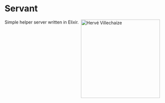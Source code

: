 # Servant

<img alt="Hervé Villechaize"
     src="https://upload.wikimedia.org/wikipedia/commons/8/83/Herve_Villechaize_1977.jpg"
     align="right"
     width="256px"
/>

Simple helper server written in Elixir.
